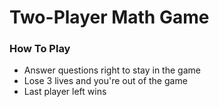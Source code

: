 # Two-Player Math Game

### How To Play
* Answer questions right to stay in the game
* Lose 3 lives and you're out of the game
* Last player left wins